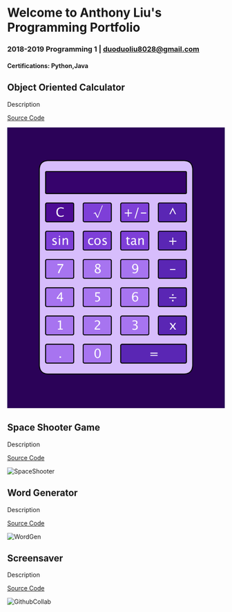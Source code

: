 # Welcome to Anthony Liu's Programming Portfolio
### 2018-2019 Programming 1 | duoduoliu8028@gmail.com
#### Certifications: Python,Java

## Object Oriented Calculator
Description

[Source Code](https://github.com/pwnkickfly/2019Programing1Portfolio/blob/master/Calc/Calculator.zip)

![Calculator](Calc/Calc01.png?raw=true)

## Space Shooter Game
Description

[Source Code](https://github.com/pwnkickfly/2019Programing1Portfolio/blob/master/SpaceShooter/SpaceShooter.zip)

![SpaceShooter](SpaceS01.png?raw=true)

## Word Generator
Description

[Source Code]()

![WordGen]()

## Screensaver
Description

[Source Code]()

![GithubCollab]()
